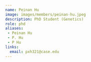 ```yaml
---
name: Peinan Hu
image: images/members/peinan-hu.jpeg
description: PhD Student (Genetics)
role: phd
aliases:
 - Peinan Hu
 - P. Hu
 - P Hu
links:
  email: pxh321@case.edu
---
```

